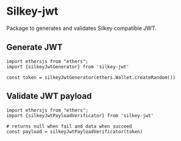 # Silkey-jwt

Package to generates and validates Silkey compatible JWT.

## Generate JWT

```
import ethersjs from "ethers";
import {silkeyJwtGenerator} from 'silkey-jwt'

const token = silkeyJwtGenerator(ethers.Wallet.createRandom())
```

## Validate JWT payload

```
import ethersjs from "ethers";
import {silkeyJwtPayloadVerificator} from 'silkey-jwt'

# returns null when fail and data when succeed
const payload = silkeyJwtPayloadVerificator(token)
```
